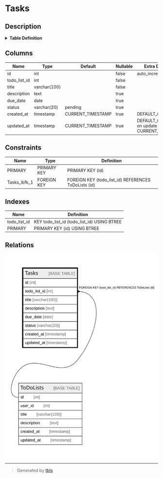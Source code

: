 # Tasks

## Description

<details>
<summary><strong>Table Definition</strong></summary>

```sql
CREATE TABLE `Tasks` (
  `id` int NOT NULL AUTO_INCREMENT,
  `todo_list_id` int NOT NULL,
  `title` varchar(100) NOT NULL,
  `description` text,
  `due_date` date DEFAULT NULL,
  `status` varchar(20) DEFAULT 'pending',
  `created_at` timestamp NULL DEFAULT CURRENT_TIMESTAMP,
  `updated_at` timestamp NULL DEFAULT CURRENT_TIMESTAMP ON UPDATE CURRENT_TIMESTAMP,
  PRIMARY KEY (`id`),
  KEY `todo_list_id` (`todo_list_id`),
  CONSTRAINT `Tasks_ibfk_1` FOREIGN KEY (`todo_list_id`) REFERENCES `ToDoLists` (`id`) ON DELETE CASCADE
) ENGINE=InnoDB DEFAULT CHARSET=utf8mb4 COLLATE=utf8mb4_0900_ai_ci
```

</details>

## Columns

| Name | Type | Default | Nullable | Extra Definition | Children | Parents | Comment |
| ---- | ---- | ------- | -------- | ---------------- | -------- | ------- | ------- |
| id | int |  | false | auto_increment |  |  |  |
| todo_list_id | int |  | false |  |  | [ToDoLists](ToDoLists.md) |  |
| title | varchar(100) |  | false |  |  |  |  |
| description | text |  | true |  |  |  |  |
| due_date | date |  | true |  |  |  |  |
| status | varchar(20) | pending | true |  |  |  |  |
| created_at | timestamp | CURRENT_TIMESTAMP | true | DEFAULT_GENERATED |  |  |  |
| updated_at | timestamp | CURRENT_TIMESTAMP | true | DEFAULT_GENERATED on update CURRENT_TIMESTAMP |  |  |  |

## Constraints

| Name | Type | Definition |
| ---- | ---- | ---------- |
| PRIMARY | PRIMARY KEY | PRIMARY KEY (id) |
| Tasks_ibfk_1 | FOREIGN KEY | FOREIGN KEY (todo_list_id) REFERENCES ToDoLists (id) |

## Indexes

| Name | Definition |
| ---- | ---------- |
| todo_list_id | KEY todo_list_id (todo_list_id) USING BTREE |
| PRIMARY | PRIMARY KEY (id) USING BTREE |

## Relations

![er](Tasks.svg)

---

> Generated by [tbls](https://github.com/k1LoW/tbls)
